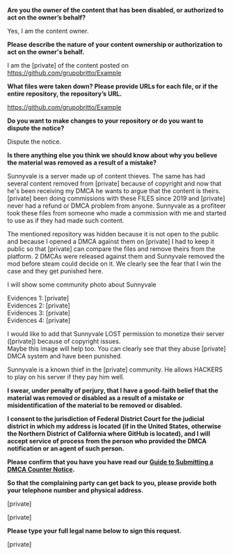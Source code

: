 **Are you the owner of the content that has been disabled, or authorized to act on the owner’s behalf?**  
  
Yes, I am the content owner.  
  
**Please describe the nature of your content ownership or authorization to act on the owner's behalf.**  
  
I am the [private] of the content posted on https://github.com/grupobritto/Example  
  
**What files were taken down? Please provide URLs for each file, or if the entire repository, the repository’s URL.**  
  
https://github.com/grupobritto/Example  
  
**Do you want to make changes to your repository or do you want to dispute the notice?**  
  
Dispute the notice.  
  
**Is there anything else you think we should know about why you believe the material was removed as a result of a mistake?**  
  
Sunnyvale is a server made up of content thieves. The same has had several content removed from [private] because of copyright and now that he's been receiving my DMCA he wants to argue that the content is theirs. [private] been doing commissions with these FILES since 2019 and [private] never had a refund or DMCA problem from anyone. Sunnyvale as a profiteer took these files from someone who made a commission with me and started to use as if they had made such content.  
  
The mentioned repository was hidden because it is not open to the public and because I opened a DMCA against them on [private] I had to keep it public so that [private] can compare the files and remove theirs from the platform. 2 DMCAs were released against them and Sunnyvale removed the mod before steam could decide on it. We clearly see the fear that I win the case and they get punished here.  
  
I will show some community photo about Sunnyvale  
  
Evidences 1: [private]   
Evidences 2: [private]   
Evidences 3: [private]   
Evidences 4: [private]   
  
I would like to add that Sunnyvale LOST permission to monetize their server ([private]) because of copyright issues.  
Maybe this image will help too. You can clearly see that they abuse [private] DMCA system and have been punished.  
  
Sunnyvale is a known thief in the [private] community. He allows HACKERS to play on his server if they pay him well.  
  
**I swear, under penalty of perjury, that I have a good-faith belief that the material was removed or disabled as a result of a mistake or misidentification of the material to be removed or disabled.**  
  
**I consent to the jurisdiction of Federal District Court for the judicial district in which my address is located (if in the United States, otherwise the Northern District of California where GitHub is located), and I will accept service of process from the person who provided the DMCA notification or an agent of such person.**  
  
**Please confirm that you have you have read our <a href="https://docs.github.com/articles/guide-to-submitting-a-dmca-counter-notice">Guide to Submitting a DMCA Counter Notice</a>.**  
  
**So that the complaining party can get back to you, please provide both your telephone number and physical address.**  
  
[private] 
  
[private]
  
**Please type your full legal name below to sign this request.**  
  
[private]
